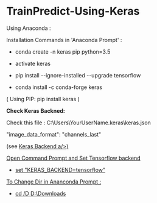 # TrainPredict-Using-Keras

Using Anaconda :

Installation Commands in 'Anaconda Prompt' :

- conda create -n keras pip python=3.5

- activate keras

- pip install --ignore-installed --upgrade tensorflow

- conda install -c conda-forge keras


( Using PIP: pip install keras )

<b> Check Keras Backned: </b>

Check this file : C:\Users\YourUserName\.keras\keras.json

"image_data_format": "channels_last"

(see <a href="https://keras.io/backend/">Keras Backend a/>)
  
Open Command Prompt and Set Tensorflow backend

- set "KERAS_BACKEND=tensorflow"

<u> To Change Dir in Ananconda Prompt : </u>

- cd /D D:\Downloads
